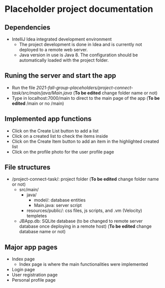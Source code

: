 # Placeholder project documentation

## Dependencies
- IntelliJ Idea integrated development environment
	- The project development is done in Idea and is currently not deployed to a remote web server.
	- Java version in use is Java 8. The configuration should be automatically loaded with the project folder.

## Runing the server and start the app
- Run the file *2021-fall-group-placeholders/project-connect-task/src/main/java/Main.java* (**To be edited** change folder name or not)
- Type in localhost:7000/main to direct to the main page of the app (**To be edited** /main or no /main)

## Implemented app functions
- Click on the Create List button to add a list
- Click on a created list to check the items inside
- Click on the Create Item button to add an item in the highlighted created list
- Click on the profile photo for the user profile page

## File structures
- /project-connect-task/: project folder (**To be edited** change folder name or not)
	- src/main/
		- java/
			- model/: database entities
			- Main.java: server script
		- resources/public/: css files, js scripts, and .vm (Velocity) templetes
	- JBApp.db: SQLite database (to be changed to remote server database once deploying in a remote host) (**To be edited** change database name or not)

## Major app pages
- Index page
	- Index page is where the main functionalities were implemented
- Login page
- User registration page
- Personal profile page
